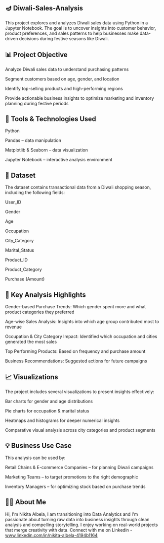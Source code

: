 🪔 Diwali-Sales-Analysis
-----------------------------------------------------------------------------------------------------------------------------------------------------------------------------
This project explores and analyzes Diwali sales data using Python in a Jupyter Notebook. The goal is to uncover insights into customer behavior, product preferences, and sales patterns to help businesses make data-driven decisions during festive seasons like Diwali.

📊 Project Objective
-----------------------------------------------------------------------------------------------------------------------------------------------------------------------------
Analyze Diwali sales data to understand purchasing patterns

Segment customers based on age, gender, and location

Identify top-selling products and high-performing regions

Provide actionable business insights to optimize marketing and inventory planning during festive periods

🧰 Tools & Technologies Used
-----------------------------------------------------------------------------------------------------------------------------------------------------------------------------
Python

Pandas – data manipulation

Matplotlib & Seaborn – data visualization

Jupyter Notebook – interactive analysis environment

📁 Dataset
-----------------------------------------------------------------------------------------------------------------------------------------------------------------------------
The dataset contains transactional data from a Diwali shopping season, including the following fields:

User_ID

Gender

Age

Occupation

City_Category

Marital_Status

Product_ID

Product_Category

Purchase (Amount)

📌 Key Analysis Highlights
-----------------------------------------------------------------------------------------------------------------------------------------------------------------------------
Gender-based Purchase Trends: Which gender spent more and what product categories they preferred

Age-wise Sales Analysis: Insights into which age group contributed most to revenue

Occupation & City Category Impact: Identified which occupation and cities generated the most sales

Top Performing Products: Based on frequency and purchase amount

Business Recommendations: Suggested actions for future campaigns

📈 Visualizations
-----------------------------------------------------------------------------------------------------------------------------------------------------------------------------
The project includes several visualizations to present insights effectively:

Bar charts for gender and age distributions

Pie charts for occupation & marital status

Heatmaps and histograms for deeper numerical insights

Comparative visual analysis across city categories and product segments

💡 Business Use Case
-----------------------------------------------------------------------------------------------------------------------------------------------------------------------------
This analysis can be used by:

Retail Chains & E-commerce Companies – for planning Diwali campaigns

Marketing Teams – to target promotions to the right demographic

Inventory Managers – for optimizing stock based on purchase trends

🙋‍♀️ About Me
-----------------------------------------------------------------------------------------------------------------------------------------------------------------------------
Hi, I'm Nikita Albela, I am transitioning into Data Analytics and I'm passionate about turning raw data into business insights through clean analysis and compelling storytelling. I enjoy working on real-world projects that merge creativity with data.
Connect with me on Linkedin - www.linkedin.com/in/nikita-albela-4194b1164 
